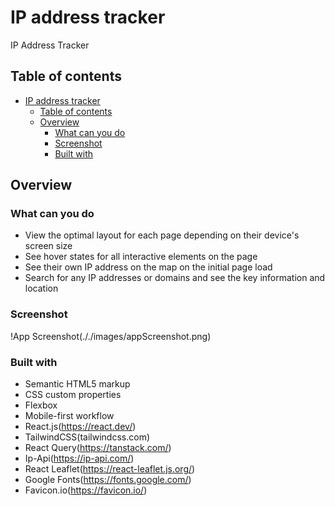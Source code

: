 # IP address tracker

IP Address Tracker

## Table of contents

- [IP address tracker](#ip-address-tracker)
  - [Table of contents](#table-of-contents)
  - [Overview](#overview)
    - [What can you do](#what-can-you-do)
    - [Screenshot](#screenshot)
    - [Built with](#built-with)

## Overview

### What can you do

- View the optimal layout for each page depending on their device's screen size
- See hover states for all interactive elements on the page
- See their own IP address on the map on the initial page load
- Search for any IP addresses or domains and see the key information and location

### Screenshot

!App Screenshot(././images/appScreenshot.png)

### Built with

- Semantic HTML5 markup
- CSS custom properties
- Flexbox
- Mobile-first workflow
- React.js(https://react.dev/)
- TailwindCSS(tailwindcss.com)
- React Query(https://tanstack.com/)
- Ip-Api(https://ip-api.com/)
- React Leaflet(https://react-leaflet.js.org/)
- Google Fonts(https://fonts.google.com/)
- Favicon.io(https://favicon.io/)
